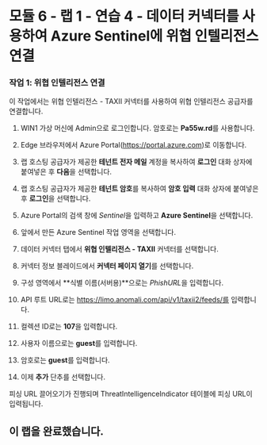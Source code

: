 ﻿# 모듈 6 - 랩 1 - 연습 4 - 데이터 커넥터를 사용하여 Azure Sentinel에 위협 인텔리전스 연결

### 작업 1: 위협 인텔리전스 연결

이 작업에서는 위협 인텔리전스 - TAXII 커넥터를 사용하여 위협 인텔리전스 공급자를 연결합니다.

1. WIN1 가상 머신에 Admin으로 로그인합니다. 암호로는 **Pa55w.rd**를 사용합니다.  

2. Edge 브라우저에서 Azure Portal(https://portal.azure.com)로 이동합니다.

3. 랩 호스팅 공급자가 제공한 **테넌트 전자 메일** 계정을 복사하여 **로그인** 대화 상자에 붙여넣은 후 **다음**을 선택합니다.

4. 랩 호스팅 공급자가 제공한 **테넌트 암호**를 복사하여 **암호 입력** 대화 상자에 붙여넣은 후 **로그인**을 선택합니다.

5. Azure Portal의 검색 창에 *Sentinel*을 입력하고 **Azure Sentinel**을 선택합니다.

6. 앞에서 만든 Azure Sentinel 작업 영역을 선택합니다.

7. 데이터 커넥터 탭에서 **위협 인텔리전스 - TAXII** 커넥터를 선택합니다.

8. 커넥터 정보 블레이드에서 **커넥터 페이지 열기**를 선택합니다.

9. 구성 영역에서 **식별 이름(서버용)**으로는 *PhishURL*을 입력합니다.

10. API 루트 URL로는 https://limo.anomali.com/api/v1/taxii2/feeds/를 입력합니다.

11. 컬렉션 ID로는 **107**을 입력합니다.

12. 사용자 이름으로는 **guest**를 입력합니다.

13. 암호로는 **guest**를 입력합니다.

14. 이제 **추가** 단추를 선택합니다.  

피싱 URL 끌어오기가 진행되며 ThreatIntelligenceIndicator 테이블에 피싱 URL이 입력됩니다.

## 이 랩을 완료했습니다.